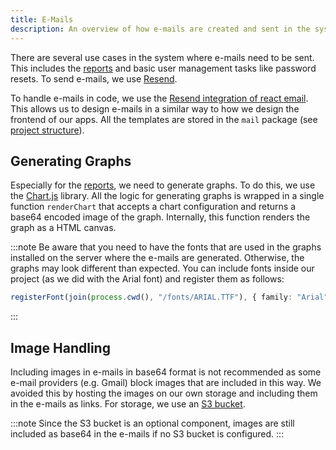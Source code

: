 ```yaml
---
title: E-Mails
description: An overview of how e-mails are created and sent in the system.
---
```


There are several use cases in the system where e-mails need to be sent. This includes the [reports](/web/reports) and basic user management tasks like password resets. To send e-mails, we use [Resend](https://resend.com/).

To handle e-mails in code, we use the [Resend integration of react email](https://react.email/docs/integrations/resend). This allows us to design e-mails in a similar way to how we design the frontend of our apps. All the templates are stored in the `mail` package (see [project structure](/general/monorepo#structure)).

## Generating Graphs

Especially for the [reports](/web/reports), we need to generate graphs. To do this, we use the [Chart.js](https://www.chartjs.org/) library. All the logic for generating graphs is wrapped in a single function `renderChart` that accepts a chart configuration and returns a base64 encoded image of the graph. Internally, this function renders the graph as a HTML canvas.

:::note
Be aware that you need to have the fonts that are used in the graphs installed on the server where the e-mails are generated. Otherwise, the graphs may look different than expected. You can include fonts inside our project (as we did with the Arial font) and register them as follows:

```ts
registerFont(join(process.cwd(), "/fonts/ARIAL.TTF"), { family: "Arial" });
```
:::

## Image Handling

Including images in e-mails in base64 format is not recommended as some e-mail providers (e.g. Gmail) block images that are included in this way. We avoided this by hosting the images on our own storage and including them in the e-mails as links. For storage, we use an [S3 bucket](/general/monorepo#components).

:::note
Since the S3 bucket is an optional component, images are still included as base64 in the e-mails if no S3 bucket is configured.
:::